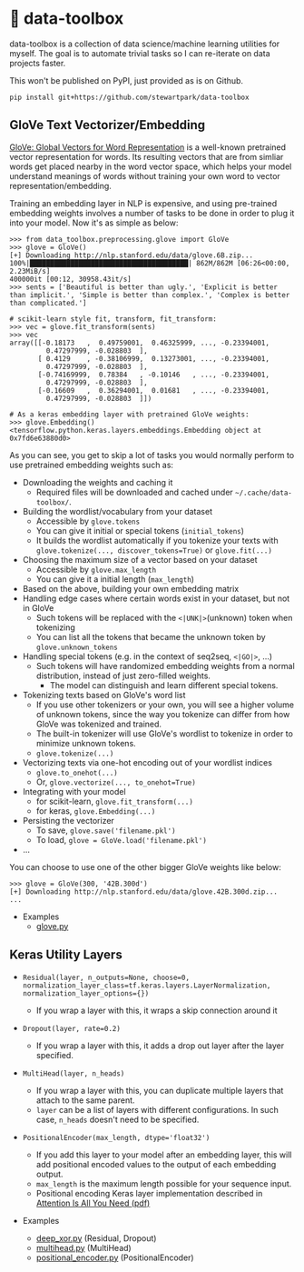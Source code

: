 # 🌇 data-toolbox

data-toolbox is a collection of data science/machine learning utilities for myself. The goal is to automate trivial tasks so I can re-iterate on data projects faster.

This won't be published on PyPI, just provided as is on Github.

```
pip install git+https://github.com/stewartpark/data-toolbox
```


## GloVe Text Vectorizer/Embedding

[GloVe: Global Vectors for Word Representation](https://nlp.stanford.edu/projects/glove/) is a well-known pretrained vector representation for words. Its resulting vectors that are from simliar words get placed nearby in the word vector space, which helps your model understand meanings of words without training your own word to vector representation/embedding.

Training an embedding layer in NLP is expensive, and using pre-trained embedding weights involves a number of tasks to be done in order to plug it into your model. Now it's as simple as below:

```
>>> from data_toolbox.preprocessing.glove import GloVe
>>> glove = GloVe()
[+] Downloading http://nlp.stanford.edu/data/glove.6B.zip...
100%|███████████████████████████████████████| 862M/862M [06:26<00:00, 2.23MiB/s]
400000it [00:12, 30958.43it/s]
>>> sents = ['Beautiful is better than ugly.', 'Explicit is better than implicit.', 'Simple is better than complex.', 'Complex is better than complicated.']

# scikit-learn style fit, transform, fit_transform:
>>> vec = glove.fit_transform(sents)
>>> vec
array([[-0.18173   ,  0.49759001,  0.46325999, ..., -0.23394001,
         0.47297999, -0.028803  ],
       [ 0.4129    , -0.38106999,  0.13273001, ..., -0.23394001,
         0.47297999, -0.028803  ],
       [-0.74169999,  0.78384   , -0.10146   , ..., -0.23394001,
         0.47297999, -0.028803  ],
       [-0.16609   ,  0.36294001,  0.01681   , ..., -0.23394001,
         0.47297999, -0.028803  ]])

# As a keras embedding layer with pretrained GloVe weights:
>>> glove.Embedding()
<tensorflow.python.keras.layers.embeddings.Embedding object at 0x7fd6e63880d0>
```

As you can see, you get to skip a lot of tasks you would normally perform to use pretrained embedding weights such as:

- Downloading the weights and caching it
  - Required files will be downloaded and cached under `~/.cache/data-toolbox/`.
- Building the wordlist/vocabulary from your dataset
  - Accessible by `glove.tokens`
  - You can give it initial or special tokens (`initial_tokens`)
  - It builds the wordlist automatically if you tokenize your texts with `glove.tokenize(..., discover_tokens=True)` or `glove.fit(...)`
- Choosing the maximum size of a vector based on your dataset
  - Accessible by `glove.max_length`
  - You can give it a initial length (`max_length`)
- Based on the above, building your own embedding matrix
- Handling edge cases where certain words exist in your dataset, but not in GloVe
  - Such tokens will be replaced with the `<|UNK|>`(unknown) token when tokenizing
  - You can list all the tokens that became the unknown token by `glove.unknown_tokens`
- Handling special tokens (e.g. in the context of seq2seq, `<|GO|>`, ...)
  - Such tokens will have randomized embedding weights from a normal distribution, instead of just zero-filled weights.
    - The model can distinguish and learn different special tokens.
- Tokenizing texts based on GloVe's word list
  - If you use other tokenizers or your own, you will see a higher volume of unknown tokens, since the way you tokenize can differ from how GloVe was tokenized and trained.
  - The built-in tokenizer will use GloVe's wordlist to tokenize in order to minimize unknown tokens.
  - `glove.tokenize(...)`
- Vectorizing texts via one-hot encoding out of your wordlist indices
  - `glove.to_onehot(...)`
  - Or, `glove.vectorize(..., to_onehot=True)`
- Integrating with your model
  - for scikit-learn, `glove.fit_transform(...)`
  - for keras, `glove.Embedding(...)`
- Persisting the vectorizer
  - To save, `glove.save('filename.pkl')`
  - To load, `glove = GloVe.load('filename.pkl')`
- ...

You can choose to use one of the other bigger GloVe weights like below:

```
>>> glove = GloVe(300, '42B.300d')
[+] Downloading http://nlp.stanford.edu/data/glove.42B.300d.zip...
...
```

- Examples
  - [glove.py](https://github.com/stewartpark/data-toolbox/blob/master/examples/glove.py)

## Keras Utility Layers

- `Residual(layer, n_outputs=None, choose=0, normalization_layer_class=tf.keras.layers.LayerNormalization, normalization_layer_options={})`
  - If you wrap a layer with this, it wraps a skip connection around it
- `Dropout(layer, rate=0.2)`
  - If you wrap a layer with this, it adds a drop out layer after the layer specified.
- `MultiHead(layer, n_heads)`
  - If you wrap a layer with this, you can duplicate multiple layers that attach to the same parent.
  - `layer` can be a list of layers with different configurations. In such case, `n_heads` doesn't need to be specified.
- `PositionalEncoder(max_length, dtype='float32')`
  - If you add this layer to your model after an embedding layer, this will add positional encoded values to the output of each embedding output.
  - `max_length` is the maximum length possible for your sequence input.
  - Positional encoding Keras layer implementation described in [Attention Is All You Need (pdf)](https://arxiv.org/abs/1706.03762)

- Examples
  - [deep_xor.py](https://github.com/stewartpark/data-toolbox/blob/master/examples/deep_xor.py) (Residual, Dropout)
  - [multihead.py](https://github.com/stewartpark/data-toolbox/blob/master/examples/multihead.py) (MultiHead)
  - [positional_encoder.py](https://github.com/stewartpark/data-toolbox/blob/master/examples/positional_encoder.py) (PositionalEncoder)
